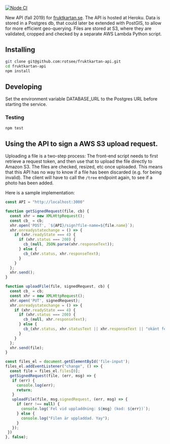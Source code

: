 [![Node CI](https://github.com/fruktkartan/fruktkartan-api/workflows/Node%20CI/badge.svg)](https://github.com/fruktkartan/fruktkartan-api/actions)

New API (fall 2019) for [fruktkartan.se](http://fruktkartan.se). The API is hosted at Heroku. Data is stored in a Postgres db, that could later be extended with PostGIS, to allow for more efficient geo-querying. Files are stored at S3, where they are validated, cropped and checked by a separate AWS Lambda Python script.

## Installing

```sh
git clone git@github.com:rotsee/fruktkartan-api.git
cd fruktkartan-api
npm install
```

## Developing

Set the environment variable DATABASE_URL to the Postgres URL before starting the service.


### Testing

```sh
npm test
```

## Using the API to sign a AWS S3 upload request.

Uploading a file is a two-step process: The front-end script needs to first retrieve a request token, and then use that to upload the file directly to Amazon S3. The files are checked, resized, etc once uploaded. This means that this API has no way to know if a file has been discarded (e.g. for being invalid). The client will have to call the `/tree` endpoint again, to see if a photo has been added.

Here is a sample implementation:

```javascript
const API = "http://localhost:3000"

function getSignedRequest(file, cb) {
  const xhr = new XMLHttpRequest();
  const cb_ = cb;
  xhr.open('POST', `${API}/sign?file-name=${file.name}`);
  xhr.onreadystatechange = () => {
    if (xhr.readyState === 4) {
      if (xhr.status === 200) {
        cb_(null, JSON.parse(xhr.responseText));
      } else {
        cb_(xhr.status, xhr.responseText);
      }
    }
  };
  xhr.send();
}

function uploadFile(file, signedRequest, cb) {
  const cb_ = cb;
  const xhr = new XMLHttpRequest();
  xhr.open('PUT', signedRequest);
  xhr.onreadystatechange = () => {
    if (xhr.readyState === 4) {
      if (xhr.status === 200) {
        cb_(null, xhr.responseText);
      } else {
        cb_(xhr.status, xhr.statusText || xhr.responseText || "okänt fel");
      }
    }
  };
  xhr.send(file);
}

const files_el = document.getElementById('file-input');
files_el.addEventListener("change", () => {
  const file = files_el.files[0];
  getSignedRequest(file, (err, msg) => {
   if (err) {
     console.log(err);
     return;
   }
   uploadFile(file, msg.signedRequest, (err, msg) => {
     if (err !== null) {
       console.log(`Fel vid uppladdning: ${msg} (kod: ${err})`);
     } else {
       console.log("Filen är uppladdad. Yay");
     }
   });
 })  
}, false);

```
